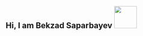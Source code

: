 ## Hi, I am Bekzad Saparbayev <img src="https://media3.giphy.com/media/v1.Y2lkPTc5MGI3NjExOHdtYnFvd2IxNzlpdjhyNzA2d3cyNG1za3M0bjYyajBjYWhrNDZyaSZlcD12MV9pbnRlcm5hbF9naWZfYnlfaWQmY3Q9cw/w1OBpBd7kJqHrJnJ13/giphy.gif" width="60px"> 
